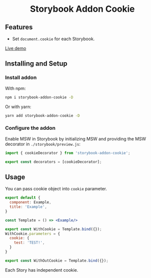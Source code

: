 <h1 align="center">Storybook Addon Cookie</h1>

## Features

- Set `document.cookie` for each Storybook.

[Live demo](https://www.chromatic.com/library?appId=6208f3782689be003ab39da3)

## Installing and Setup

### Install addon

With npm:

```sh
npm i storybook-addon-cookie -D
```

Or with yarn:

```sh
yarn add storybook-addon-cookie -D
```

### Configure the addon

Enable MSW in Storybook by initializing MSW and providing the MSW decorator in `./storybook/preview.js`:

```js
import { cookieDecorator } from 'storybook-addon-cookie';

export const decorators = [cookieDecorator];
```

## Usage

You can pass cookie object into `cookie` parameter.

```jsx
export default {
  component: Example,
  title: 'Example',
}

const Template = () => <Example/>

export const WithCookie = Template.bind({});
WithCookie.parameters = {
  cookie: {
    test: 'TEST!',
  }
}

export const WithOutCookie = Template.bind({});
```

Each Story has independent cookie.
